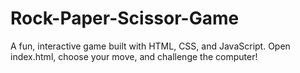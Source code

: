 # Rock-Paper-Scissor-Game
A fun, interactive game built with HTML, CSS, and JavaScript. Open index.html, choose your move, and challenge the computer!
